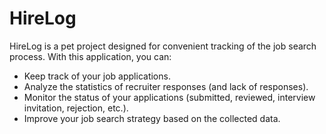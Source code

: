 # HireLog
HireLog is a pet project designed for convenient tracking of the job search process. With this application, you can:

- Keep track of your job applications.
- Analyze the statistics of recruiter responses (and lack of responses).
- Monitor the status of your applications (submitted, reviewed, interview invitation, rejection, etc.).
- Improve your job search strategy based on the collected data.
